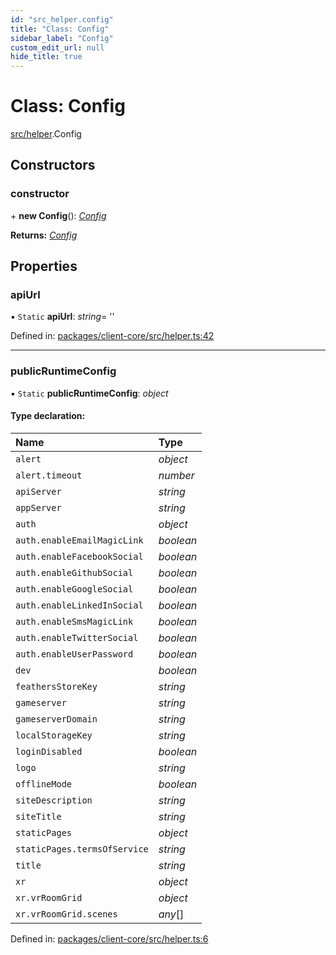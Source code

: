 ```yaml
---
id: "src_helper.config"
title: "Class: Config"
sidebar_label: "Config"
custom_edit_url: null
hide_title: true
---
```


# Class: Config

[src/helper](../modules/src_helper.md).Config

## Constructors

### constructor

\+ **new Config**(): [*Config*](src_helper.config.md)

**Returns:** [*Config*](src_helper.config.md)

## Properties

### apiUrl

▪ `Static` **apiUrl**: *string*= ''

Defined in: [packages/client-core/src/helper.ts:42](https://github.com/xr3ngine/xr3ngine/blob/2d83606b6/packages/client-core/src/helper.ts#L42)

___

### publicRuntimeConfig

▪ `Static` **publicRuntimeConfig**: *object*

#### Type declaration:

| Name | Type |
| :------ | :------ |
| `alert` | *object* |
| `alert.timeout` | *number* |
| `apiServer` | *string* |
| `appServer` | *string* |
| `auth` | *object* |
| `auth.enableEmailMagicLink` | *boolean* |
| `auth.enableFacebookSocial` | *boolean* |
| `auth.enableGithubSocial` | *boolean* |
| `auth.enableGoogleSocial` | *boolean* |
| `auth.enableLinkedInSocial` | *boolean* |
| `auth.enableSmsMagicLink` | *boolean* |
| `auth.enableTwitterSocial` | *boolean* |
| `auth.enableUserPassword` | *boolean* |
| `dev` | *boolean* |
| `feathersStoreKey` | *string* |
| `gameserver` | *string* |
| `gameserverDomain` | *string* |
| `localStorageKey` | *string* |
| `loginDisabled` | *boolean* |
| `logo` | *string* |
| `offlineMode` | *boolean* |
| `siteDescription` | *string* |
| `siteTitle` | *string* |
| `staticPages` | *object* |
| `staticPages.termsOfService` | *string* |
| `title` | *string* |
| `xr` | *object* |
| `xr.vrRoomGrid` | *object* |
| `xr.vrRoomGrid.scenes` | *any*[] |

Defined in: [packages/client-core/src/helper.ts:6](https://github.com/xr3ngine/xr3ngine/blob/2d83606b6/packages/client-core/src/helper.ts#L6)
